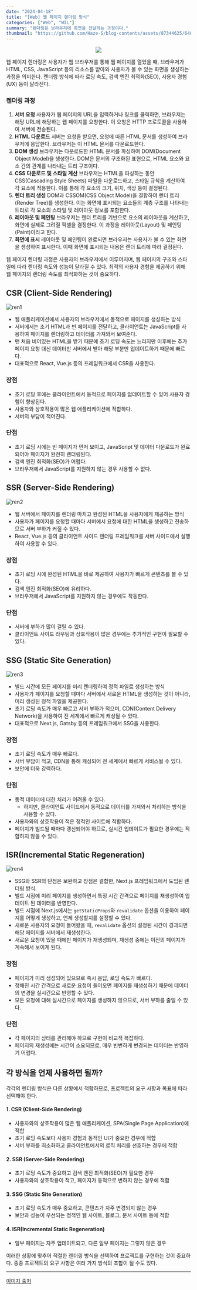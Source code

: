 ```yaml
---
date: "2024-04-18"
title: "[Web] 웹 페이지 렌더링 방식"
categories: ["Web", "WIL"]
summary: "렌더링은 브라우저에 화면을 전달하는 과정이다."
thumbnail: "https://github.com/Haze-S/blog-contents/assets/87344625/6481ebae-9b14-445b-a5ec-5a44c953c362"
---
```


<p align=center>
  <img src="https://github.com/Haze-S/blog-contents/assets/87344625/6481ebae-9b14-445b-a5ec-5a44c953c362">
</p>

웹 페이지 렌더링은 사용자가 웹 브라우저를 통해 웹 페이지를 열었을 때, 브라우저가 HTML, CSS, JavaScript 등의 리소스를 받아와 사용자가 볼 수 있는 화면을 생성하는 과정을 의미한다. 렌더링 방식에 따라 로딩 속도, 검색 엔진 최적화(SEO), 사용자 경험(UX) 등이 달라진다.

### 렌더링 과정

1. **서버 요청**
   사용자가 웹 페이지의 URL을 입력하거나 링크를 클릭하면, 브라우저는 해당 URL에 해당하는 웹 페이지를 요청한다. 이 요청은 HTTP 프로토콜을 사용하여 서버에 전송된다.
2. **HTML 다운로드**
   서버는 요청을 받으면, 요청에 따른 HTML 문서를 생성하여 브라우저에 응답한다. 브라우저는 이 HTML 문서를 다운로드한다.
3. **DOM 생성**
   브라우저는 다운로드한 HTML 문서를 파싱하여 DOM(Document Object Model)을 생성한다. DOM은 문서의 구조화된 표현으로, HTML 요소와 요소 간의 관계를 나타내는 트리 구조이다.
4. **CSS 다운로드 및 스타일 계산**
   브라우저는 HTML을 파싱하는 동안 CSS(Cascading Style Sheets) 파일을 다운로드하고, 스타일 규칙을 계산하여 각 요소에 적용한다. 이를 통해 각 요소의 크기, 위치, 색상 등이 결정된다.
5. **렌더 트리 생성**
   DOM과 CSSOM(CSS Object Model)을 결합하여 렌더 트리(Render Tree)를 생성한다. 이는 화면에 표시되는 요소들의 계층 구조를 나타내는 트리로 각 요소의 스타일 및 레이아웃 정보를 포함한다.
6. **레이아웃 및 페인팅**
   브라우저는 렌더 트리를 기반으로 요소의 레이아웃을 계산하고, 화면에 실제로 그려질 픽셀을 결정한다. 이 과정을 레이아웃(Layout) 및 페인팅(Paint)이라고 한다.
7. **화면에 표시**
   레이아웃 및 페인팅이 완료되면 브라우저는 사용자가 볼 수 있는 화면을 생성하여 표시한다. 이때 화면에 표시되는 내용은 렌더 트리에 따라 결정된다.

웹 페이지 렌더링 과정은 사용자의 브라우저에서 이루어지며, 웹 페이지의 구조와 스타일에 따라 렌더링 속도와 성능이 달라질 수 있다. 최적의 사용자 경험을 제공하기 위해 웹 페이지의 렌더링 속도를 최적화하는 것이 중요하다.

## CSR (Client-Side Rendering)

![ren1](https://github.com/Haze-S/blog-contents/assets/87344625/4a801c03-fe37-4158-8445-826ed7ff0187)

- 웹 애플리케이션에서 사용자의 브라우저에서 동적으로 페이지를 생성하는 방식
- 서버에서는 초기 HTML과 빈 페이지를 전달하고, 클라이언트는 JavaScript를 사용하여 페이지를 렌더링하고 데이터를 가져와서 보여준다.
- 맨 처음 비어있는 HTML을 받기 때문에 초기 로딩 속도는 느리지만 이후에는 추가 페이지 요청 대신 데이터만 서버에서 받아 해당 부분만 업데이트하기 때문에 빠르다.
- 대표적으로 React, Vue.js 등의 프레임워크에서 CSR을 사용한다.

### 장점

- 초기 로딩 후에는 클라이언트에서 동적으로 페이지를 업데이트할 수 있어 사용자 경험이 향상된다.
- 사용자와 상호작용이 많은 웹 애플리케이션에 적합하다.
- 서버의 부담이 적어진다.

### 단점

- 초기 로딩 시에는 빈 페이지가 먼저 보이고, JavaScript 및 데이터 다운로드가 완료되어야 페이지가 완전히 렌더링된다.
- 검색 엔진 최적화(SEO)가 어렵다.
- 브라우저에서 JavaScript를 지원하지 않는 경우 사용할 수 없다.

## SSR (Server-Side Rendering)

![ren2](https://github.com/Haze-S/blog-contents/assets/87344625/36f85f7b-cb4e-4ef7-96c7-f2ba2e625316)

- 웹 서버에서 페이지를 렌더링 마치고 완성된 HTML을 사용자에게 제공하는 방식
- 사용자가 페이지를 요청할 때마다 서버에서 요청에 대한 HTML을 생성하고 전송하므로 서버 부하가 커질 수 있다.
- React, Vue.js 등의 클라이언트 사이드 렌더링 프레임워크를 서버 사이드에서 실행하여 사용할 수 있다.

### 장점

- 초기 로딩 시에 완성된 HTML을 바로 제공하여 사용자가 빠르게 콘텐츠를 볼 수 있다.
- 검색 엔진 최적화(SEO)에 유리하다.
- 브라우저에서 JavaScript를 지원하지 않는 경우에도 작동한다.

### 단점

- 서버에 부하가 많이 걸릴 수 있다.
- 클라이언트 사이드 라우팅과 상호작용이 많은 경우에는 추가적인 구현이 필요할 수 있다.

## SSG (Static Site Generation)

![ren3](https://github.com/Haze-S/blog-contents/assets/87344625/b5d4696e-098a-4d2b-a2ee-b04979fb7f46)

- 빌드 시간에 모든 페이지를 미리 렌더링하여 정적 파일로 생성하는 방식
- 사용자가 페이지를 요청할 때마다 서버에서 새로운 HTML을 생성하는 것이 아니라, 미리 생성된 정적 파일을 제공한다.
- 초기 로딩 속도가 매우 빠르고 서버 부하가 적으며, CDN(Content Delivery Network)을 사용하여 전 세계에서 빠르게 캐싱될 수 있다.
- 대표적으로 Next.js, Gatsby 등의 프레임워크에서 SSG을 사용한다.

### 장점

- 초기 로딩 속도가 매우 빠르다.
- 서버 부담이 적고, CDN을 통해 캐싱되어 전 세계에서 빠르게 서비스될 수 있다.
- 보안에 더욱 강력하다.

### 단점

- 동적 데이터에 대한 처리가 어려울 수 있다.
  - 하지만, 클라이언트 사이드에서 동적으로 데이터를 가져와서 처리하는 방식을 사용할 수 있다.
- 사용자와의 상호작용이 적은 정적인 사이트에 적합하다.
- 페이지가 빌드될 때마다 갱신되어야 하므로, 실시간 업데이트가 필요한 경우에는 적합하지 않을 수 있다.

## ISR(Incremental Static Regeneration)

![ren4](https://github.com/Haze-S/blog-contents/assets/87344625/ef3277a0-7553-41cb-9781-630a42e2ee05)

- SSG와 SSR의 단점은 보완하고 장점은 결합한, Next.js 프레임워크에서 도입된 렌더링 방식.
- 빌드 시점에 미리 페이지를 생성하면서 특정 시간 간격으로 페이지를 재생성하여 업데이트 된 데이터를 반영한다.
- 빌드 시점에 Next.js에서는 `getStaticProps`와 `revalidate` 옵션을 이용하여 페이지를 어떻게 생성하고, 언제 생성할지를 설정할 수 있다.
- 새로운 사용자의 요청이 들어왔을 때, `revalidate` 옵션의 설정된 시간이 경과되면 해당 페이지를 서버에서 재생성한다.
- 새로운 요청이 있을 때에만 페이지가 재생성되며, 재생성 중에는 이전의 페이지가 계속해서 보이게 된다.

### 장점

- 페이지가 미리 생성되어 있으므로 즉시 응답, 로딩 속도가 빠르다.
- 정해진 시간 간격으로 새로운 요청이 들어오면 페이지를 재생성하기 때문에 데이터의 변경을 실시간으로 반영할 수 있다.
- 모든 요청에 대해 실시간으로 페이지를 생성하지 않으므로, 서버 부하를 줄일 수 있다.

### 단점

- 각 페이지의 상태를 관리해야 하므로 구현이 비교적 복잡하다.
- 페이지의 재생성에는 시간이 소요되므로, 매우 빈번하게 변경되는 데이터는 반영하기 어렵다.

## 각 방식을 언제 사용하면 될까?

각각의 렌더링 방식은 다른 상황에서 적합하므로, 프로젝트의 요구 사항과 목표에 따라 선택해야 한다.

#### 1. CSR (Client-Side Rendering)

- 사용자와의 상호작용이 많은 웹 애플리케이션, SPA(Single Page Application)에 적합
- 초기 로딩 속도보다 사용자 경험과 동적인 UI가 중요한 경우에 적합
- 서버 부하를 최소화하고 클라이언트에서의 로직 처리를 선호하는 경우에 적합

#### 2. SSR (Server-Side Rendering)

- 초기 로딩 속도가 중요하고 검색 엔진 최적화(SEO)가 필요한 경우
- 사용자와의 상호작용이 적고, 페이지가 동적으로 변하지 않는 경우에 적합

#### 3. SSG (Static Site Generation)

- 초기 로딩 속도가 매우 중요하고, 콘텐츠가 자주 변경되지 않는 경우
- 보안과 성능이 우선되는 정적인 웹 사이트, 블로그, 문서 사이트 등에 적합

#### 4. ISR(Incremental Static Regeneration)

- 일부 페이지는 자주 업데이트되고, 다른 일부 페이지는 그렇지 않은 경우

이러한 상황에 맞추어 적절한 렌더링 방식을 선택하여 프로젝트를 구현하는 것이 중요하다. 종종 프로젝트의 요구 사항은 여러 가지 방식의 조합이 될 수도 있다.

---

[이미지 출처](https://velog.io/@haizel/Web-RenderingClient-Server#-%EC%A0%81%ED%95%A9%ED%95%9C-%EC%83%81%ED%99%A9-1)
